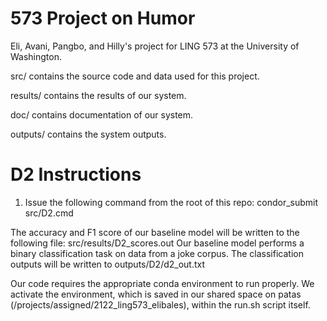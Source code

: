 # 573 Project on Humor

Eli, Avani, Pangbo, and Hilly's project for LING 573 at the University of Washington.

src/ contains the source code and data used for this project.

results/ contains the results of our system.

doc/ contains documentation of our system.

outputs/ contains the system outputs.

# D2 Instructions

1. Issue the following command from the root of this repo: condor_submit src/D2.cmd

The accuracy and F1 score of our baseline model will be written to the following file: src/results/D2_scores.out
Our baseline model performs a binary classification task on data from a joke corpus. The classification outputs will be written to outputs/D2/d2_out.txt

Our code requires the appropriate conda environment to run properly. We activate the environment, which is saved in our shared space on patas (/projects/assigned/2122_ling573_elibales), within the run.sh script itself.
